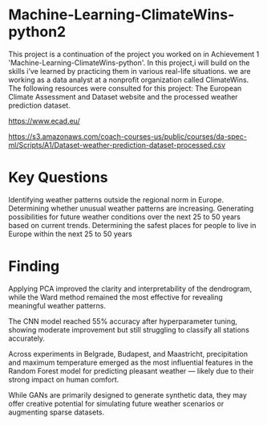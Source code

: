 # Machine-Learning-ClimateWins-python2
 This project is a continuation of the project you worked on in Achievement 1  'Machine-Learning-ClimateWins-python'.
 In this project,i will build on the skills i’ve learned by practicing them in various real-life situations. 
 we are working as a data analyst at a nonprofit organization called ClimateWins.
The following resources were consulted for this project: 
The European Climate Assessment and  Dataset website and the processed weather prediction dataset.

https://www.ecad.eu/

https://s3.amazonaws.com/coach-courses-us/public/courses/da-spec-ml/Scripts/A1/Dataset-weather-prediction-dataset-processed.csv

# Key Questions
 
 Identifying weather patterns outside the regional norm in Europe.
 Determining whether unusual weather patterns are increasing.
 Generating possibilities for future weather conditions over the next 25 to 50 years based
 on current trends.
 Determining the safest places for people to live in Europe within the next 25 to 50 years

# Finding

Applying PCA improved the clarity and interpretability of the dendrogram, while the Ward method remained the most effective for revealing meaningful weather patterns.

The CNN model reached 55% accuracy after hyperparameter tuning, showing moderate improvement but still struggling to classify all stations accurately.

Across experiments in Belgrade, Budapest, and Maastricht, precipitation and maximum temperature emerged as the most influential features in the Random Forest model for predicting pleasant weather — likely due to their strong impact on human comfort.

While GANs are primarily designed to generate synthetic data, they may offer creative potential for simulating future weather scenarios or augmenting sparse datasets.

